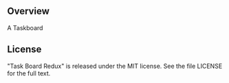 ## Overview

A Taskboard

## License

"Task Board Redux" is released under the MIT license.  See the file LICENSE for the full text.